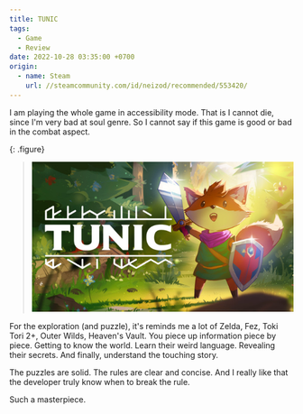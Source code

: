 ```yaml
---
title: TUNIC
tags:
  - Game
  - Review
date: 2022-10-28 03:35:00 +0700
origin:
  - name: Steam
    url: //steamcommunity.com/id/neizod/recommended/553420/
---
```


I am playing the whole game in accessibility mode. That is I cannot die, since I'm very bad at soul genre. So I cannot say if this game is good or bad in the combat aspect.

{: .figure}
> ![](/images/game/cover/tunic.jpg)

For the exploration (and puzzle), it's reminds me a lot of Zelda, Fez, Toki Tori 2+, Outer Wilds, Heaven's Vault. You piece up information piece by piece. Getting to know the world. Learn their weird language. Revealing their secrets. And finally, understand the touching story.

The puzzles are solid. The rules are clear and concise. And I really like that the developer truly know when to break the rule.

Such a masterpiece.